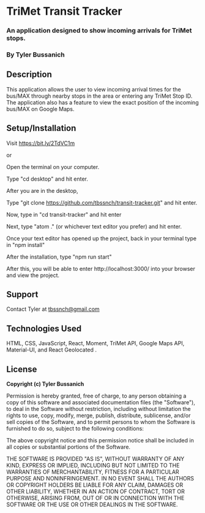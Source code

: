 # TriMet Transit Tracker
### An application designed to show incoming arrivals for TriMet stops.
### **By Tyler Bussanich**

## Description

This application allows the user to view incoming arrival times for the bus/MAX through nearby stops in the area or entering any TriMet Stop ID. The application also has a feature to view the exact position of the incoming bus/MAX on Google Maps. 



## Setup/Installation

Visit https://bit.ly/2TdVC1m

or

Open the terminal on your computer.

Type "cd desktop" and hit enter.

After you are in the desktop,

Type "git clone https://github.com/tbssnch/transit-tracker.git" and hit enter.

Now, type in "cd transit-tracker" and hit enter

Next, type "atom ." (or whichever text editor you prefer) and hit enter.

Once your text editor has opened up the project, back in your terminal type in "npm install"

After the installation, type "npm run start"

After this, you will be able to enter http://localhost:3000/ into your browser and view the project.


## Support

Contact Tyler at tbssnch@gmail.com

## Technologies Used

HTML, CSS, JavaScript, React, Moment, TriMet API, Google Maps API, Material-UI, and React Geolocated .

## License

**Copyright (c) Tyler Bussanich**

Permission is hereby granted, free of charge, to any person obtaining a copy
of this software and associated documentation files (the "Software"), to deal
in the Software without restriction, including without limitation the rights
to use, copy, modify, merge, publish, distribute, sublicense, and/or sell
copies of the Software, and to permit persons to whom the Software is
furnished to do so, subject to the following conditions:

The above copyright notice and this permission notice shall be included in all
copies or substantial portions of the Software.

THE SOFTWARE IS PROVIDED "AS IS", WITHOUT WARRANTY OF ANY KIND, EXPRESS OR
IMPLIED, INCLUDING BUT NOT LIMITED TO THE WARRANTIES OF MERCHANTABILITY,
FITNESS FOR A PARTICULAR PURPOSE AND NONINFRINGEMENT. IN NO EVENT SHALL THE
AUTHORS OR COPYRIGHT HOLDERS BE LIABLE FOR ANY CLAIM, DAMAGES OR OTHER
LIABILITY, WHETHER IN AN ACTION OF CONTRACT, TORT OR OTHERWISE, ARISING FROM,
OUT OF OR IN CONNECTION WITH THE SOFTWARE OR THE USE OR OTHER DEALINGS IN THE
SOFTWARE.
